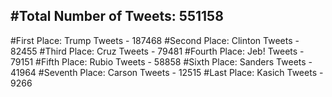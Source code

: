 #Total Number of Tweets: 551158 
---
#First Place: Trump Tweets - 187468
#Second Place: Clinton Tweets - 82455
#Third Place: Cruz Tweets - 79481
#Fourth Place: Jeb! Tweets - 79151
#Fifth Place: Rubio Tweets - 58858
#Sixth Place: Sanders Tweets - 41964
#Seventh Place: Carson Tweets - 12515
#Last Place: Kasich Tweets - 9266
